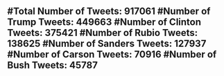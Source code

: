 #Total Number of Tweets: 917061 
#Number of Trump Tweets: 449663
#Number of Clinton Tweets: 375421
#Number of Rubio Tweets: 138625
#Number of Sanders Tweets: 127937
#Number of Carson Tweets: 70916
#Number of Bush Tweets: 45787
---
